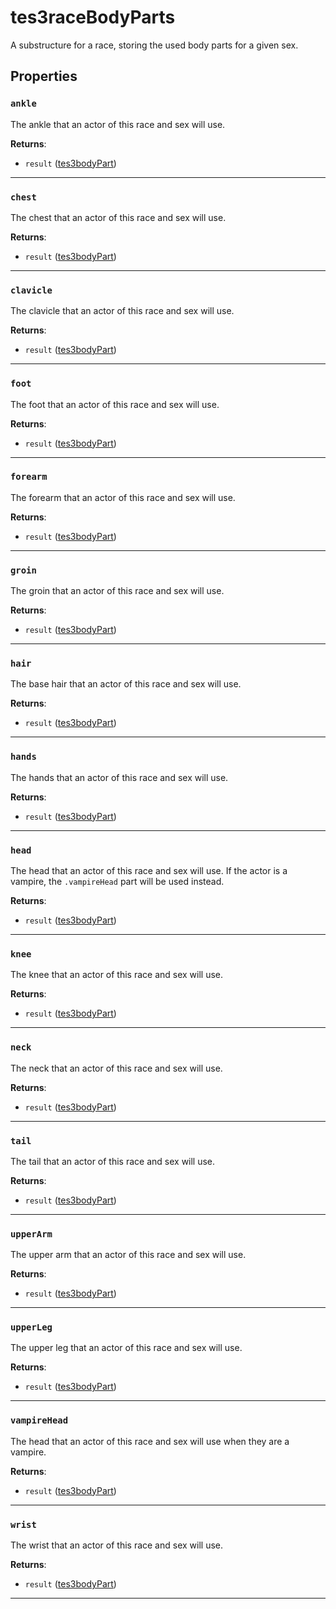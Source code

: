 # tes3raceBodyParts
<div class="search_terms" style="display: none">tes3racebodyparts, racebodyparts</div>

<!---
	This file is autogenerated. Do not edit this file manually. Your changes will be ignored.
	More information: https://github.com/MWSE/MWSE/tree/master/docs
-->

A substructure for a race, storing the used body parts for a given sex.

## Properties

### `ankle`
<div class="search_terms" style="display: none">ankle</div>

The ankle that an actor of this race and sex will use.

**Returns**:

* `result` ([tes3bodyPart](../../types/tes3bodyPart))

***

### `chest`
<div class="search_terms" style="display: none">chest</div>

The chest that an actor of this race and sex will use.

**Returns**:

* `result` ([tes3bodyPart](../../types/tes3bodyPart))

***

### `clavicle`
<div class="search_terms" style="display: none">clavicle</div>

The clavicle that an actor of this race and sex will use.

**Returns**:

* `result` ([tes3bodyPart](../../types/tes3bodyPart))

***

### `foot`
<div class="search_terms" style="display: none">foot</div>

The foot that an actor of this race and sex will use.

**Returns**:

* `result` ([tes3bodyPart](../../types/tes3bodyPart))

***

### `forearm`
<div class="search_terms" style="display: none">forearm</div>

The forearm that an actor of this race and sex will use.

**Returns**:

* `result` ([tes3bodyPart](../../types/tes3bodyPart))

***

### `groin`
<div class="search_terms" style="display: none">groin</div>

The groin that an actor of this race and sex will use.

**Returns**:

* `result` ([tes3bodyPart](../../types/tes3bodyPart))

***

### `hair`
<div class="search_terms" style="display: none">hair</div>

The base hair that an actor of this race and sex will use.

**Returns**:

* `result` ([tes3bodyPart](../../types/tes3bodyPart))

***

### `hands`
<div class="search_terms" style="display: none">hands</div>

The hands that an actor of this race and sex will use.

**Returns**:

* `result` ([tes3bodyPart](../../types/tes3bodyPart))

***

### `head`
<div class="search_terms" style="display: none">head</div>

The head that an actor of this race and sex will use. If the actor is a vampire, the `.vampireHead` part will be used instead.

**Returns**:

* `result` ([tes3bodyPart](../../types/tes3bodyPart))

***

### `knee`
<div class="search_terms" style="display: none">knee</div>

The knee that an actor of this race and sex will use.

**Returns**:

* `result` ([tes3bodyPart](../../types/tes3bodyPart))

***

### `neck`
<div class="search_terms" style="display: none">neck</div>

The neck that an actor of this race and sex will use.

**Returns**:

* `result` ([tes3bodyPart](../../types/tes3bodyPart))

***

### `tail`
<div class="search_terms" style="display: none">tail</div>

The tail that an actor of this race and sex will use.

**Returns**:

* `result` ([tes3bodyPart](../../types/tes3bodyPart))

***

### `upperArm`
<div class="search_terms" style="display: none">upperarm</div>

The upper arm that an actor of this race and sex will use.

**Returns**:

* `result` ([tes3bodyPart](../../types/tes3bodyPart))

***

### `upperLeg`
<div class="search_terms" style="display: none">upperleg</div>

The upper leg that an actor of this race and sex will use.

**Returns**:

* `result` ([tes3bodyPart](../../types/tes3bodyPart))

***

### `vampireHead`
<div class="search_terms" style="display: none">vampirehead</div>

The head that an actor of this race and sex will use when they are a vampire.

**Returns**:

* `result` ([tes3bodyPart](../../types/tes3bodyPart))

***

### `wrist`
<div class="search_terms" style="display: none">wrist</div>

The wrist that an actor of this race and sex will use.

**Returns**:

* `result` ([tes3bodyPart](../../types/tes3bodyPart))

***

